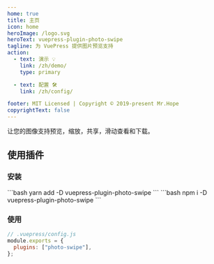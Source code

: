 ```yaml
---
home: true
title: 主页
icon: home
heroImage: /logo.svg
heroText: vuepress-plugin-photo-swipe
tagline: 为 VuePress 提供图片预览支持
action:
  - text: 演示 💡
    link: /zh/demo/
    type: primary

  - text: 配置 🛠
    link: /zh/config/

footer: MIT Licensed | Copyright © 2019-present Mr.Hope
copyrightText: false
---
```


让您的图像支持预览，缩放，共享，滑动查看和下载。

## 使用插件

### 安装

<CodeGroup>
<CodeGroupItem title="yarn">
```bash
yarn add -D vuepress-plugin-photo-swipe
```
</CodeGroupItem>

<CodeGroupItem title="npm">
```bash
npm i -D vuepress-plugin-photo-swipe
```
</CodeGroupItem>
</CodeGroup>

### 使用

```js
// .vuepress/config.js
module.exports = {
  plugins: ["photo-swipe"],
};
```
